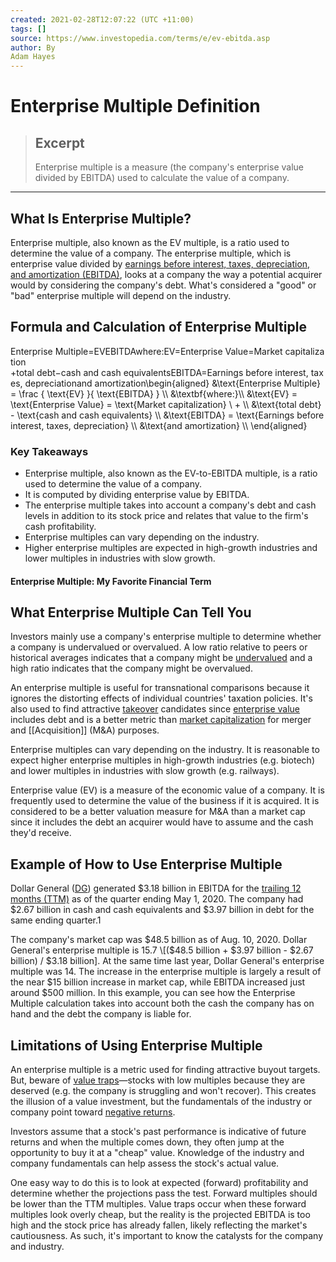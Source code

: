 ```yaml
---
created: 2021-02-28T12:07:22 (UTC +11:00)
tags: []
source: https://www.investopedia.com/terms/e/ev-ebitda.asp
author: By
Adam Hayes
---
```


# Enterprise Multiple Definition

> ## Excerpt
> Enterprise multiple is a measure (the company's enterprise value divided by EBITDA) used to calculate the value of a company.

---
## What Is Enterprise Multiple?

Enterprise multiple, also known as the EV multiple, is a ratio used to determine the value of a company. The enterprise multiple, which is enterprise value divided by [earnings before interest, taxes, depreciation, and amortization (EBITDA)](https://www.investopedia.com/terms/e/ebitda.asp), looks at a company the way a potential acquirer would by considering the company's debt. What's considered a "good" or "bad" enterprise multiple will depend on the industry. 

## Formula and Calculation of Enterprise Multiple

Enterprise Multiple\=EVEBITDAwhere:EV\=Enterprise Value\=Market capitalization +total debt−cash and cash equivalentsEBITDA\=Earnings before interest, taxes, depreciationand amortization\\begin{aligned} &\\text{Enterprise Multiple} = \\frac { \\text{EV} }{ \\text{EBITDA} } \\\\ &\\textbf{where:}\\\\ &\\text{EV} = \\text{Enterprise Value} = \\text{Market capitalization} \\ + \\\\ &\\text{total debt} - \\text{cash and cash equivalents} \\\\ &\\text{EBITDA} = \\text{Earnings before interest, taxes, depreciation} \\\\ &\\text{and amortization} \\\\ \\end{aligned}

### Key Takeaways

-   Enterprise multiple, also known as the EV-to-EBITDA multiple, is a ratio used to determine the value of a company.
-   It is computed by dividing enterprise value by EBITDA.
-   The enterprise multiple takes into account a company's debt and cash levels in addition to its stock price and relates that value to the firm's cash profitability.
-   Enterprise multiples can vary depending on the industry.
-   Higher enterprise multiples are expected in high-growth industries and lower multiples in industries with slow growth.

#### Enterprise Multiple: My Favorite Financial Term

## What Enterprise Multiple Can Tell You

Investors mainly use a company's enterprise multiple to determine whether a company is undervalued or overvalued. A low ratio relative to peers or historical averages indicates that a company might be [undervalued](https://www.investopedia.com/terms/u/undervalued.asp) and a high ratio indicates that the company might be overvalued.

An enterprise multiple is useful for transnational comparisons because it ignores the distorting effects of individual countries' taxation policies. It's also used to find attractive [takeover](https://www.investopedia.com/terms/t/takeover.asp) candidates since [enterprise value](https://www.investopedia.com/terms/e/enterprisevalue.asp) includes debt and is a better metric than [market capitalization](https://www.investopedia.com/terms/m/marketcapitalization.asp) for merger and [[Acquisition]] (M&A) purposes.

Enterprise multiples can vary depending on the industry. It is reasonable to expect higher enterprise multiples in high-growth industries (e.g. biotech) and lower multiples in industries with slow growth (e.g. railways).

Enterprise value (EV) is a measure of the economic value of a company. It is frequently used to determine the value of the business if it is acquired. It is considered to be a better valuation measure for M&A than a market cap since it includes the debt an acquirer would have to assume and the cash they'd receive.

## Example of How to Use Enterprise Multiple

Dollar General ([DG](https://www.investopedia.com/markets/quote?tvwidgetsymbol=dg)) generated $3.18 billion in EBITDA for the [trailing 12 months (TTM)](https://www.investopedia.com/terms/t/ttm.asp) as of the quarter ending May 1, 2020. The company had $2.67 billion in cash and cash equivalents and $3.97 billion in debt for the same ending quarter.1

The company's market cap was $48.5 billion as of Aug. 10, 2020. Dollar General's enterprise multiple is 15.7 \[($48.5 billion + $3.97 billion - $2.67 billion) / $3.18 billion\]. At the same time last year, Dollar General's enterprise multiple was 14. The increase in the enterprise multiple is largely a result of the near $15 billion increase in market cap, while EBITDA increased just around $500 million. In this example, you can see how the Enterprise Multiple calculation takes into account both the cash the company has on hand and the debt the company is liable for.

## Limitations of Using Enterprise Multiple

An enterprise multiple is a metric used for finding attractive buyout targets. But, beware of [value traps](https://www.investopedia.com/terms/v/valuetrap.asp)—stocks with low multiples because they are deserved (e.g. the company is struggling and won't recover). This creates the illusion of a value investment, but the fundamentals of the industry or company point toward [negative returns](https://www.investopedia.com/terms/n/negative-return.asp).

Investors assume that a stock's past performance is indicative of future returns and when the multiple comes down, they often jump at the opportunity to buy it at a "cheap" value. Knowledge of the industry and company fundamentals can help assess the stock's actual value.

One easy way to do this is to look at expected (forward) profitability and determine whether the projections pass the test. Forward multiples should be lower than the TTM multiples. Value traps occur when these forward multiples look overly cheap, but the reality is the projected EBITDA is too high and the stock price has already fallen, likely reflecting the market's cautiousness. As such, it's important to know the catalysts for the company and industry.
